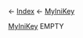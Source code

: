 ← [Index](Api-Index) ← [MyIniKey](VRage.Game.ModAPI.Ingame.Utilities.MyIniKey)

[MyIniKey](VRage.Game.ModAPI.Ingame.Utilities.MyIniKey) EMPTY

